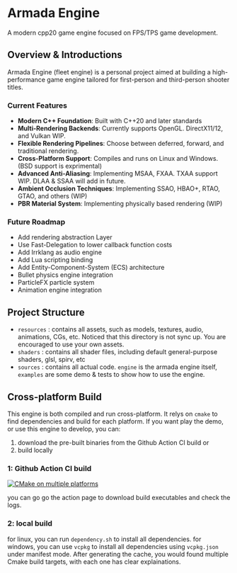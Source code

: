 # Armada Engine

A modern cpp20 game engine focused on FPS/TPS game development.

## Overview & Introductions
Armada Engine (fleet engine) is a personal project aimed at building a high-performance game engine tailored for first-person and third-person shooter titles. 

### Current Features
- **Modern C++ Foundation**: Built with C++20 and later standards
- **Multi-Rendering Backends**: Currently supports OpenGL. DirectX11/12, and Vulkan WIP.
- **Flexible Rendering Pipelines**: Choose between deferred, forward, and traditional rendering.
- **Cross-Platform Support**: Compiles and runs on Linux and Windows. (BSD support is exprimental)
- **Advanced Anti-Aliasing**: Implementing MSAA, FXAA. TXAA support WIP. DLAA & SSAA will add in future.
- **Ambient Occlusion Techniques**: Implementing SSAO, HBAO+, RTAO, GTAO, and others (WIP)
- **PBR Material System**: Implementing physically based rendering (WIP)

### Future Roadmap
- Add rendering abstraction Layer
- Use Fast-Delegation to lower callback function costs
- Add Irrklang as audio engine
- Add Lua scripting binding 
- Add Entity-Component-System (ECS) architecture 
- Bullet physics engine integration
- ParticleFX particle system
- Animation engine integration

## Project Structure 
- `resources` : contains all assets, such as models, textures, audio, animations, CGs, etc.
Noticed that this directory is not sync up. You are encouraged to use your own assets.
- `shaders` : contains all shader files, including default general-purpose shaders, glsl, spirv, etc
- `sources` : contains all actual code. `engine` is the armada engine itself, `examples` are some demo & tests to show how to use the engine.

## Cross-platform Build
This engine is both compiled and run cross-platform. It relys on `cmake` to find dependencies and build for each platform.
If you want play the demo, or use this engine to develop, you can:
1. download the pre-built binaries from the Github Action CI build or
2. build locally
### 1: Github Action CI build
[![CMake on multiple platforms](https://github.com/Ampher-4/armada-engine-prototype/actions/workflows/cmake-multi-platform.yml/badge.svg?branch=master)](https://github.com/Ampher-4/armada-engine-prototype/actions/workflows/cmake-multi-platform.yml)

you can go go the action page to download build executables and check the logs.
### 2: local build
for linux, you can run `dependency.sh` to install all dependencies.
for windows, you can use `vcpkg` to install all dependencies using `vcpkg.json` under manifest mode.
After generating the cache, you would found multiple Cmake build targets, with each one has clear explainations.
